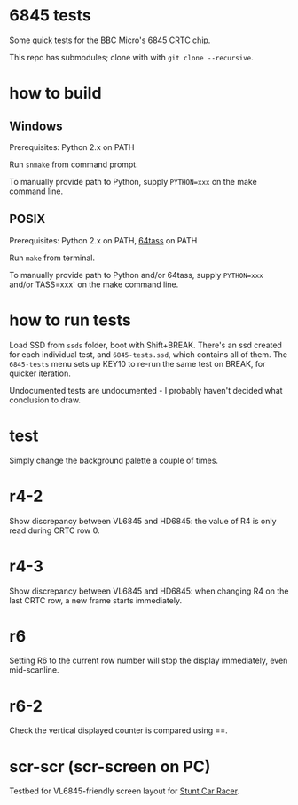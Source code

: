 # 6845 tests

Some quick tests for the BBC Micro's 6845 CRTC chip.

This repo has submodules; clone with with `git clone --recursive`.

# how to build

## Windows

Prerequisites: Python 2.x on PATH

Run `snmake` from command prompt.

To manually provide path to Python, supply `PYTHON=xxx` on the make
command line.

## POSIX

Prerequisites: Python 2.x on PATH,
[64tass](https://sourceforge.net/projects/tass64/) on PATH

Run `make` from terminal.

To manually provide path to Python and/or 64tass, supply `PYTHON=xxx`
and/or TASS=xxx` on the make command line.

# how to run tests

Load SSD from `ssds` folder, boot with Shift+BREAK. There's an ssd
created for each individual test, and `6845-tests.ssd`, which contains
all of them. The `6845-tests` menu sets up KEY10 to re-run the same
test on BREAK, for quicker iteration.

Undocumented tests are undocumented - I probably haven't decided what
conclusion to draw.

# test

Simply change the background palette a couple of times.

# r4-2

Show discrepancy between VL6845 and HD6845: the value of R4 is only
read during CRTC row 0.

# r4-3

Show discrepancy between VL6845 and HD6845: when changing R4 on the
last CRTC row, a new frame starts immediately.

# r6

Setting R6 to the current row number will stop the display
immediately, even mid-scanline.

# r6-2

Check the vertical displayed counter is compared using ==.

# scr-scr (scr-screen on PC)

Testbed for VL6845-friendly screen layout for
[Stunt Car Racer](https://github.com/kieranhj/scr-beeb).
